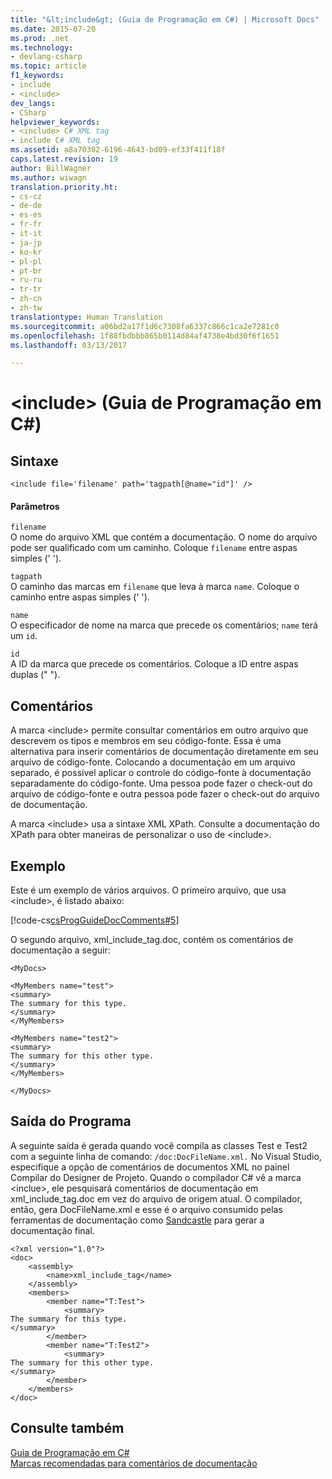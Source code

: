 ```yaml
---
title: "&lt;include&gt; (Guia de Programação em C#) | Microsoft Docs"
ms.date: 2015-07-20
ms.prod: .net
ms.technology:
- devlang-csharp
ms.topic: article
f1_keywords:
- include
- <include>
dev_langs:
- CSharp
helpviewer_keywords:
- <include> C# XML tag
- include C# XML tag
ms.assetid: a8a70302-6196-4643-bd09-ef33f411f18f
caps.latest.revision: 19
author: BillWagner
ms.author: wiwagn
translation.priority.ht:
- cs-cz
- de-de
- es-es
- fr-fr
- it-it
- ja-jp
- ko-kr
- pl-pl
- pt-br
- ru-ru
- tr-tr
- zh-cn
- zh-tw
translationtype: Human Translation
ms.sourcegitcommit: a06bd2a17f1d6c7308fa6337c866c1ca2e7281c0
ms.openlocfilehash: 1f88fbdbbb865b0114d84af4738e4bd30f6f1651
ms.lasthandoff: 03/13/2017

---
```

# <a name="ltincludegt-c-programming-guide"></a>&lt;include&gt; (Guia de Programação em C#)
## <a name="syntax"></a>Sintaxe  
  
```  
<include file='filename' path='tagpath[@name="id"]' />  
```  
  
#### <a name="parameters"></a>Parâmetros  
 `filename`  
 O nome do arquivo XML que contém a documentação. O nome do arquivo pode ser qualificado com um caminho. Coloque `filename` entre aspas simples (' ').  
  
 `tagpath`  
 O caminho das marcas em `filename` que leva à marca `name`. Coloque o caminho entre aspas simples (' ').  
  
 `name`  
 O especificador de nome na marca que precede os comentários; `name` terá um `id`.  
  
 `id`  
 A ID da marca que precede os comentários. Coloque a ID entre aspas duplas (" ").  
  
## <a name="remarks"></a>Comentários  
 A marca \<include> permite consultar comentários em outro arquivo que descrevem os tipos e membros em seu código-fonte. Essa é uma alternativa para inserir comentários de documentação diretamente em seu arquivo de código-fonte. Colocando a documentação em um arquivo separado, é possível aplicar o controle do código-fonte à documentação separadamente do código-fonte. Uma pessoa pode fazer o check-out do arquivo de código-fonte e outra pessoa pode fazer o check-out do arquivo de documentação.  
  
 A marca \<include> usa a sintaxe XML XPath. Consulte a documentação do XPath para obter maneiras de personalizar o uso de \<include>.  
  
## <a name="example"></a>Exemplo  
 Este é um exemplo de vários arquivos. O primeiro arquivo, que usa \<include>, é listado abaixo:  
  
 [!code-cs[csProgGuideDocComments#5](../../../csharp/programming-guide/xmldoc/codesnippet/CSharp/include_1.cs)]  
  
 O segundo arquivo, xml_include_tag.doc, contém os comentários de documentação a seguir:  
  
```  
<MyDocs>  
  
<MyMembers name="test">  
<summary>  
The summary for this type.  
</summary>  
</MyMembers>  
  
<MyMembers name="test2">  
<summary>  
The summary for this other type.  
</summary>  
</MyMembers>  
  
</MyDocs>  
```  
  
## <a name="program-output"></a>Saída do Programa  
 A seguinte saída é gerada quando você compila as classes Test e Test2 com a seguinte linha de comando: `/doc:DocFileName.xml.` No Visual Studio, especifique a opção de comentários de documentos XML no painel Compilar do Designer de Projeto. Quando o compilador C# vê a marca \<inclue>, ele pesquisará comentários de documentação em xml_include_tag.doc em vez do arquivo de origem atual. O compilador, então, gera DocFileName.xml e esse é o arquivo consumido pelas ferramentas de documentação como [Sandcastle](http://go.microsoft.com/fwlink/?LinkId=124061) para gerar a documentação final.  
  
```  
<?xml version="1.0"?>   
<doc>   
    <assembly>   
        <name>xml_include_tag</name>   
    </assembly>   
    <members>   
        <member name="T:Test">   
            <summary>   
The summary for this type.   
</summary>   
        </member>   
        <member name="T:Test2">   
            <summary>   
The summary for this other type.   
</summary>   
        </member>   
    </members>   
</doc>   
```  
  
## <a name="see-also"></a>Consulte também  
 [Guia de Programação em C#](../../../csharp/programming-guide/index.md)   
 [Marcas recomendadas para comentários de documentação](../../../csharp/programming-guide/xmldoc/recommended-tags-for-documentation-comments.md)
